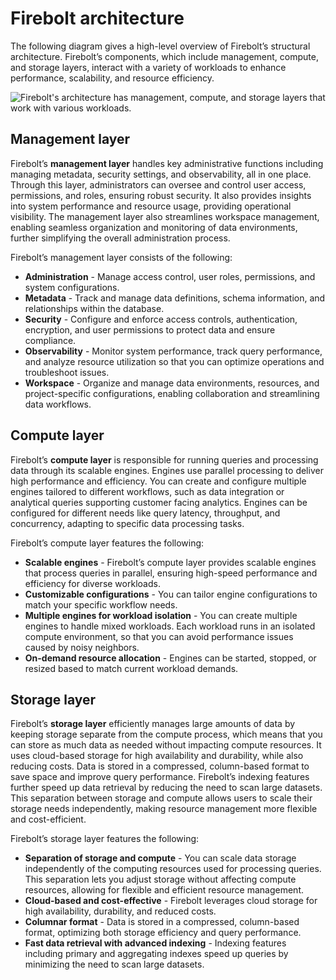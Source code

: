 # [](#firebolt-architecture)Firebolt architecture

The following diagram gives a high-level overview of Firebolt’s structural architecture. Firebolt’s components, which include management, compute, and storage layers, interact with a variety of workloads to enhance performance, scalability, and resource efficiency.

![Firebolt's architecture has management, compute, and storage layers that work with various workloads.](../../assets/images/fireboltarchitecture.png)

## [](#management-layer)Management layer

Firebolt’s **management layer** handles key administrative functions including managing metadata, security settings, and observability, all in one place. Through this layer, administrators can oversee and control user access, permissions, and roles, ensuring robust security. It also provides insights into system performance and resource usage, providing operational visibility. The management layer also streamlines workspace management, enabling seamless organization and monitoring of data environments, further simplifying the overall administration process.

Firebolt’s management layer consists of the following:

- **Administration** - Manage access control, user roles, permissions, and system configurations.
- **Metadata** - Track and manage data definitions, schema information, and relationships within the database.
- **Security** - Configure and enforce access controls, authentication, encryption, and user permissions to protect data and ensure compliance.
- **Observability** - Monitor system performance, track query performance, and analyze resource utilization so that you can optimize operations and troubleshoot issues.
- **Workspace** - Organize and manage data environments, resources, and project-specific configurations, enabling collaboration and streamlining data workflows.

## [](#compute-layer)Compute layer

Firebolt’s **compute layer** is responsible for running queries and processing data through its scalable engines. Engines use parallel processing to deliver high performance and efficiency. You can create and configure multiple engines tailored to different workflows, such as data integration or analytical queries supporting customer facing analytics. Engines can be configured for different needs like query latency, throughput, and concurrency, adapting to specific data processing tasks.

Firebolt’s compute layer features the following:

- **Scalable engines** - Firebolt’s compute layer provides scalable engines that process queries in parallel, ensuring high-speed performance and efficiency for diverse workloads.
- **Customizable configurations** - You can tailor engine configurations to match your specific workflow needs.
- **Multiple engines for workload isolation** - You can create multiple engines to handle mixed workloads. Each workload runs in an isolated compute environment, so that you can avoid performance issues caused by noisy neighbors.
- **On-demand resource allocation** - Engines can be started, stopped, or resized based to match current workload demands.

## [](#storage-layer)Storage layer

Firebolt’s **storage layer** efficiently manages large amounts of data by keeping storage separate from the compute process, which means that you can store as much data as needed without impacting compute resources. It uses cloud-based storage for high availability and durability, while also reducing costs. Data is stored in a compressed, column-based format to save space and improve query performance. Firebolt’s indexing features further speed up data retrieval by reducing the need to scan large datasets. This separation between storage and compute allows users to scale their storage needs independently, making resource management more flexible and cost-efficient.

Firebolt’s storage layer features the following:

- **Separation of storage and compute** - You can scale data storage independently of the computing resources used for processing queries. This separation lets you adjust storage without affecting compute resources, allowing for flexible and efficient resource management.
- **Cloud-based and cost-effective** - Firebolt leverages cloud storage for high availability, durability, and reduced costs.
- **Columnar format** - Data is stored in a compressed, column-based format, optimizing both storage efficiency and query performance.
- **Fast data retrieval with advanced indexing** - Indexing features including primary and aggregating indexes speed up queries by minimizing the need to scan large datasets.